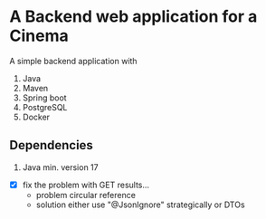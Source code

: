 # A Backend web application for a Cinema

A simple backend application with 
1. Java
2. Maven
3. Spring boot
4. PostgreSQL
5. Docker

## Dependencies
1. Java min. version 17


- [x] fix the problem with GET results...
    - problem circular reference
    - solution either use "@JsonIgnore" strategically or DTOs
